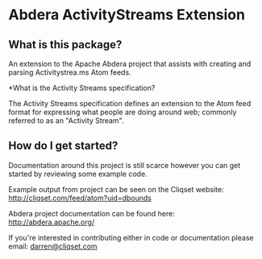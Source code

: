 # Abdera ActivityStreams Extension

## What is this package?

An extension to the Apache Abdera project that assists with creating
and parsing Activitystrea.ms Atom feeds.

*What is the Activity Streams specification?

The Activity Streams specification defines an extension to the Atom
feed format for expressing what people are doing around web; commonly
referred to as an "Activity Stream".

## How do I get started?

Documentation around this project is still scarce however you can get
started by reviewing some example code.

Example output from project can be seen on the Cliqset website:
http://cliqset.com/feed/atom?uid=dbounds

Abdera project documentation can be found here: http://abdera.apache.org/

If you're interested in contributing either in code or documentation
please email: darren@cliqset.com
